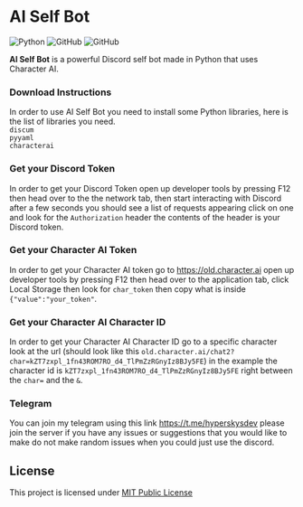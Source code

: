 # AI Self Bot

![Python](https://img.shields.io/badge/python-%23ED8B00.svg?style=for-the-badge&logo=python&logoColor=white)
![GitHub](https://img.shields.io/github/languages/code-size/HyperSkys/AI-Self-Bot?color=cyan&label=Size&labelColor=000000&logo=GitHub&style=for-the-badge)
![GitHub](https://img.shields.io/github/license/HyperSkys/AI-Self-Bot?color=violet&logo=GitHub&labelColor=000000&style=for-the-badge)

**AI Self Bot** is a powerful Discord self bot made in Python that uses Character AI.

### Download Instructions

In order to use AI Self Bot you need to install some Python libraries, here is the list of libraries you need. </br>
`discum` </br>
`pyyaml` </br>
`characterai` </br>

### Get your Discord Token

In order to get your Discord Token open up developer tools by pressing F12 then head over to the the network tab, then start interacting with Discord after a few seconds you should see a list of requests appearing click on one and look for the `Authorization` header the contents of the header is your Discord token.

### Get your Character AI Token

In order to get your Character AI token go to https://old.character.ai open up developer tools by pressing F12 then head over to the application tab, click Local Storage then look for `char_token` then copy what is inside `{"value":"your_token"`.

### Get your Character AI Character ID

In order to get your Character AI Character ID go to a specific character look at the url (should look like this `old.character.ai/chat2?char=kZT7zxpl_1fn43ROM7RO_d4_TlPmZzRGnyIz8BJy5FE`) in the example the character id is `kZT7zxpl_1fn43ROM7RO_d4_TlPmZzRGnyIz8BJy5FE` right between the `char=` and the `&`. 

### Telegram

You can join my telegram using this link https://t.me/hyperskysdev please join the server if you have any issues or suggestions that you would like to make do not make random issues when you could just use the discord.

## License
This project is licensed under [MIT Public License](https://github.com/HyperSkys/AI-Self-Bot/blob/main/LICENSE)
